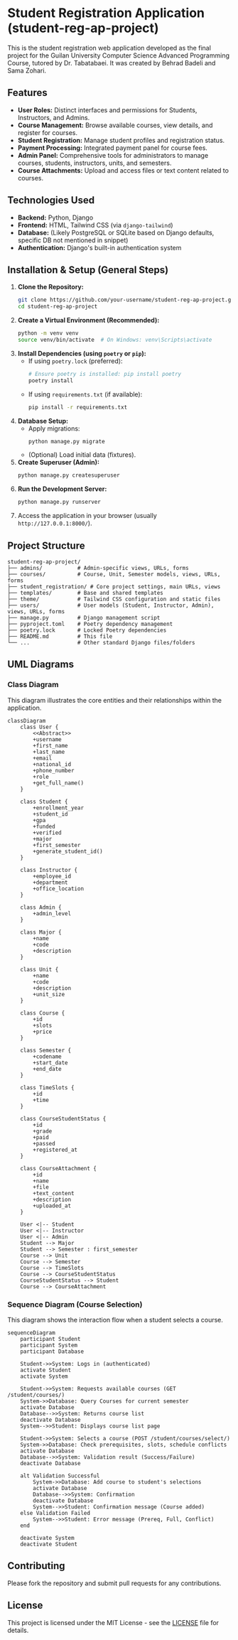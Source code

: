 # Student Registration Application (student-reg-ap-project)

This is the student registration web application developed as the final project for the Guilan University Computer Science Advanced Programming Course, tutored by Dr. Tabatabaei. It was created by Behrad Badeli and Sama Zohari.

## Features

*   **User Roles:** Distinct interfaces and permissions for Students, Instructors, and Admins.
*   **Course Management:** Browse available courses, view details, and register for courses.
*   **Student Registration:** Manage student profiles and registration status.
*   **Payment Processing:** Integrated payment panel for course fees.
*   **Admin Panel:** Comprehensive tools for administrators to manage courses, students, instructors, units, and semesters.
*   **Course Attachments:** Upload and access files or text content related to courses.

## Technologies Used

*   **Backend:** Python, Django
*   **Frontend:** HTML, Tailwind CSS (via `django-tailwind`)
*   **Database:** (Likely PostgreSQL or SQLite based on Django defaults, specific DB not mentioned in snippet)
*   **Authentication:** Django's built-in authentication system

## Installation & Setup (General Steps)

1.  **Clone the Repository:**
    ```bash
    git clone https://github.com/your-username/student-reg-ap-project.git
    cd student-reg-ap-project
    ```
2.  **Create a Virtual Environment (Recommended):**
    ```bash
    python -m venv venv
    source venv/bin/activate  # On Windows: venv\Scripts\activate
    ```
3.  **Install Dependencies (using `poetry` or `pip`):**
    *   If using `poetry.lock` (preferred):
        ```bash
        # Ensure poetry is installed: pip install poetry
        poetry install
        ```
    *   If using `requirements.txt` (if available):
        ```bash
        pip install -r requirements.txt
        ```
4.  **Database Setup:**
    *   Apply migrations:
        ```bash
        python manage.py migrate
        ```
    *   (Optional) Load initial data (fixtures).
5.  **Create Superuser (Admin):**
    ```bash
    python manage.py createsuperuser
    ```
6.  **Run the Development Server:**
    ```bash
    python manage.py runserver
    ```
7.  Access the application in your browser (usually `http://127.0.0.1:8000/`).

## Project Structure

```
student-reg-ap-project/
├── admins/           # Admin-specific views, URLs, forms
├── courses/          # Course, Unit, Semester models, views, URLs, forms
├── student_registration/ # Core project settings, main URLs, views
├── templates/        # Base and shared templates
├── theme/            # Tailwind CSS configuration and static files
├── users/            # User models (Student, Instructor, Admin), views, URLs, forms
├── manage.py         # Django management script
├── pyproject.toml    # Poetry dependency management
├── poetry.lock       # Locked Poetry dependencies
├── README.md         # This file
└── ...               # Other standard Django files/folders
```

## UML Diagrams

### Class Diagram

This diagram illustrates the core entities and their relationships within the application.

```mermaid
classDiagram
    class User {
        <<Abstract>>
        +username
        +first_name
        +last_name
        +email
        +national_id
        +phone_number
        +role
        +get_full_name()
    }

    class Student {
        +enrollment_year
        +student_id
        +gpa
        +funded
        +verified
        +major
        +first_semester
        +generate_student_id()
    }

    class Instructor {
        +employee_id
        +department
        +office_location
    }

    class Admin {
        +admin_level
    }

    class Major {
        +name
        +code
        +description
    }

    class Unit {
        +name
        +code
        +description
        +unit_size
    }

    class Course {
        +id
        +slots
        +price
    }

    class Semester {
        +codename
        +start_date
        +end_date
    }

    class TimeSlots {
        +id
        +time
    }

    class CourseStudentStatus {
        +id
        +grade
        +paid
        +passed
        +registered_at
    }

    class CourseAttachment {
        +id
        +name
        +file
        +text_content
        +description
        +uploaded_at
    }

    User <|-- Student
    User <|-- Instructor
    User <|-- Admin
    Student --> Major
    Student --> Semester : first_semester
    Course --> Unit
    Course --> Semester
    Course --> TimeSlots
    Course --> CourseStudentStatus
    CourseStudentStatus --> Student
    Course --> CourseAttachment
```

### Sequence Diagram (Course Selection)

This diagram shows the interaction flow when a student selects a course.

```mermaid
sequenceDiagram
    participant Student
    participant System
    participant Database

    Student->>System: Logs in (authenticated)
    activate Student
    activate System

    Student->>System: Requests available courses (GET /student/courses/)
    System->>Database: Query Courses for current semester
    activate Database
    Database-->>System: Returns course list
    deactivate Database
    System-->>Student: Displays course list page

    Student->>System: Selects a course (POST /student/courses/select/)
    System->>Database: Check prerequisites, slots, schedule conflicts
    activate Database
    Database-->>System: Validation result (Success/Failure)
    deactivate Database

    alt Validation Successful
        System->>Database: Add course to student's selections
        activate Database
        Database-->>System: Confirmation
        deactivate Database
        System-->>Student: Confirmation message (Course added)
    else Validation Failed
        System-->>Student: Error message (Prereq, Full, Conflict)
    end

    deactivate System
    deactivate Student
```

## Contributing

Please fork the repository and submit pull requests for any contributions.

## License

This project is licensed under the MIT License - see the [LICENSE](LICENSE) file for details.

